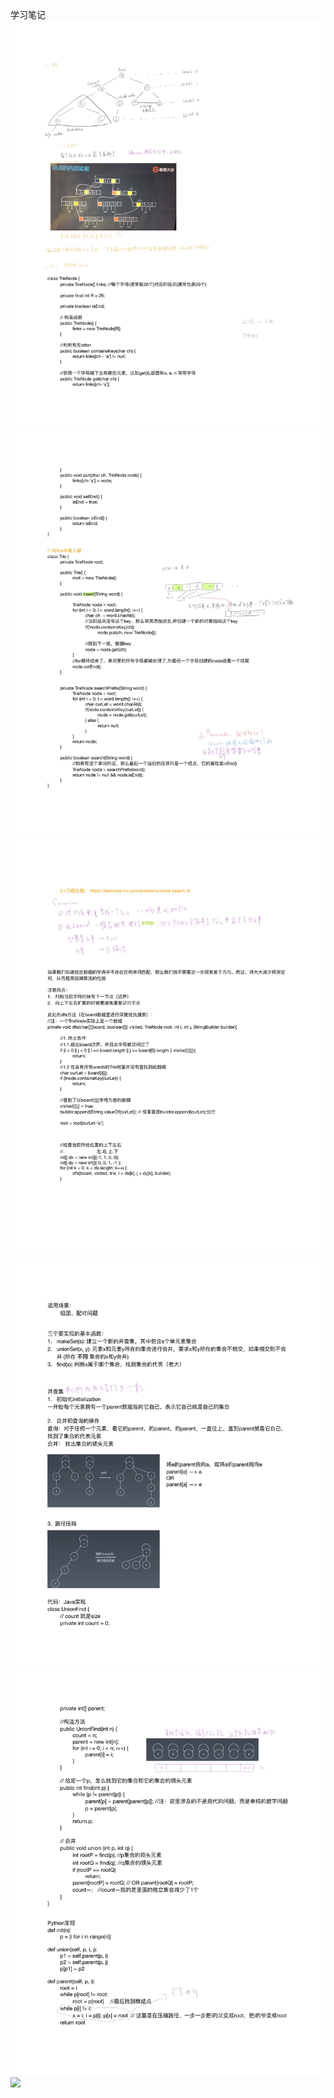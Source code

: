 学习笔记
![](./img/Page1.jpg)
![](./img/Page2.jpg)
![](./img/Page3.jpg)


![](./img/P2_Page1.jpg)
![](./img/P2_Page2.jpg)
![](./img/P2_Page3.jpg)
